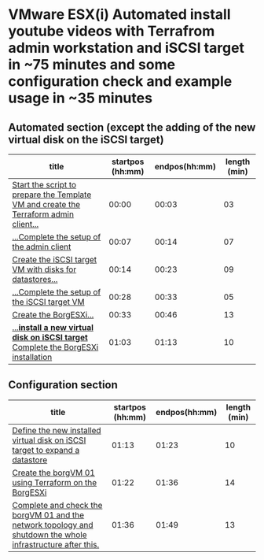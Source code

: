 # VMware ESX(i) Automated install youtube videos with Terrafrom admin workstation and iSCSI target in ~75 minutes and some configuration check and example usage in ~35 minutes

## Automated section (except the adding of the new virtual disk on the iSCSI target)

| title                                                                                                                | startpos (hh:mm)| endpos(hh:mm)| length (min)|
|----------------------------------------------------------------------------------------------------------------------|-----------------|--------------|-------------|
| [Start the script to prepare the Template VM and create the Terraform admin client...](https://youtu.be/1RBBLMw1hkI) | 00:00           | 00:03        | 03          |
| [...Complete the setup of the admin client](https://youtu.be/BmDMBoE5RmQ)                                            | 00:07           | 00:14        | 07          |
| [Create the iSCSI target VM with disks for datastores...](https://youtu.be/JxIZ7WAyjck)                              | 00:14           | 00:23        | 09          |
| [...Complete the setup of the iSCSI target VM](https://youtu.be/lPmdIWdFq5g)                                         | 00:28           | 00:33        | 05          |
| [Create the BorgESXi...](https://youtu.be/cRmoufSe-Qk)                                                               | 00:33           | 00:46        | 13          |
| [...**install a new virtual disk on iSCSI target** Complete the BorgESXi installation](https://youtu.be/EgzK6l1Quv4) | 01:03           | 01:13        | 10          |

## Configuration section

| title                                                                                                                                       | startpos (hh:mm)| endpos(hh:mm)| length (min)|
|---------------------------------------------------------------------------------------------------------------------------------------------|-----------------|--------------|-------------|
| [Define the new installed virtual disk on iSCSI target to expand a datastore](https://youtu.be/CxwrC6Yjx0I)                                 | 01:13           | 01:23        | 10          |
| [Create the borgVM 01 using Terraform on the BorgESXi](https://youtu.be/mFBNev9e8kk)                                                        | 01:22           | 01:36        | 14          |
| [Complete and check the borgVM 01 and the network topology and shutdown the whole infrastructure after this.](https://youtu.be/s3rPH322ymQ) | 01:36           | 01:49        | 13          |

